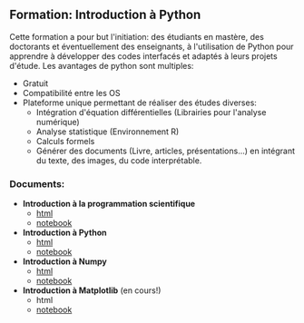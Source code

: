
## Formation: Introduction à Python
Cette formation a pour but l'initiation: des étudiants en mastère, des doctorants et éventuellement des enseignants, à l'utilisation de Python pour apprendre à développer des codes interfacés et adaptés à leurs projets d'étude. Les avantages de python sont multiples:
- Gratuit
- Compatibilité entre les OS
- Plateforme unique permettant de réaliser des études diverses:
    - Intégration d'équation différentielles (Librairies pour l'analyse numérique)
    - Analyse statistique (Environnement R)
    - Calculs formels 
    - Générer des documents (Livre, articles, présentations...) en intégrant du texte, des images, du code interprétable.


### Documents:
* **Introduction à la programmation scientifique**
	-   [html](doc/html/Introduction.html)
	-   [notebook](doc/notebooks/Introduction.ipynb)
* **Introduction à Python**
	-   [html](doc/html/PythonIntro.html)
	-   [notebook](doc/notebooks/PythonIntro.ipynb)
* **Introduction à Numpy**
	-   [html](doc/html/NumpyIntro.html)
	-   [notebook](doc/notebooks/NumpyIntro.ipynb)
* **Introduction à Matplotlib** (en cours!)
	-   html
	-   [notebook](doc/notebooks/MatplotlibIntro.ipynb)

